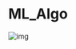 # ML_Algo

<img src="https://www.edureka.co/blog/wp-content/uploads/2018/12/Classification-Machine-Learning-Algorithms-Edureka.png" alt="img">
